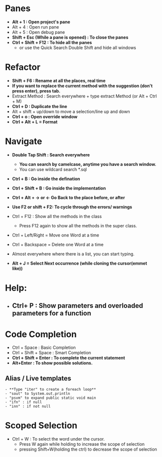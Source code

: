 # Panes
- **Alt + 1 : Open project's pane**
- Alt + 4 : Open run pane
- Alt + 5 : Open debug pane
-  **Shift + Esc (While a pane is opened) : To close the panes**
-  **Ctrl + Shift + F12 : To hide all the panes** 
   -  or use the Quick Search Double Shift and hide all windows


# Refactor
- **Shift + F6 : Rename at all the places, real time**
- **If you want to replace the current method with the suggestion (don't press enter), press tab.**
- Extract Method : Search everywhere + type extract Method (or Alt + Ctrl + M)
- **Ctrl + D : Duplicate the line**
- Alt + shift + up/down to move a selection/line up and down
- **Ctrl + o : Open override window**
- **Ctrl + Alt + L = Format**

# Navigate
- **Double Tap Shift : Search everywhere**
    - **You can search by camelcase, anytime you have a search window.**
    - You can use wildcard search *.sql

- **Ctrl + B : Go inside the defination**
- **Ctrl + Shift + B : Go inside the implementation**
- **Ctrl + Alt + -> or <- Go Back to the place before, or after** 
- **Use F2 or shift + F2: To cycle through the errors/ warnings**
- Ctrl + F12 : Show all the methods in the class
  - Press F12 again to show all the methods in the super class.
- Ctrl + Left/Right = Move one Word at a time
- Ctrl + Backspace = Delete one Word at a time 
- Almost everywhere where there is a list, you can start typing.
- **Alt + J = Select Next occurrence (while cloning the cursor(emmet like))**

# Help:
- ## **Ctrl+ P : Show parameters and overloaded parameters for a function**

# Code Completion
- Ctrl + Space : Basic Completion
- Ctrl + Shift + Space : Smart Completion
- **Ctrl + Shift + Enter : To complete the current statement**
- **Alt+Enter : To show possible solutions.**

## Alias / Live templates
    - **Type "iter" to create a foreach loop**
    - "sout" to System.out.println
    - "psvm" to expand public static void main
    - "ifn" : if null
    - "inn" : if not null


# Scoped Selection
- Ctrl + W : To select the word under the cursor.
  - Press W again while holding to increase the scope of selection
  - pressing Shift+W(holding the ctrl) to decrease the scope of selection